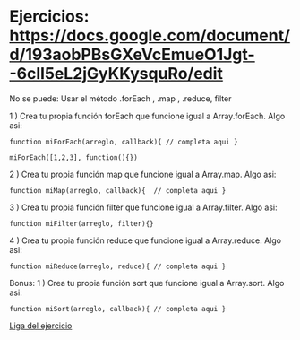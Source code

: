 # Ejercicios: https://docs.google.com/document/d/193aobPBsGXeVcEmueO1Jgt--6clI5eL2jGyKKysquRo/edit

No se puede:
Usar el método .forEach , .map , .reduce, filter

1 ) Crea tu propia función forEach que funcione igual a Array.forEach. Algo asi:

  `function miForEach(arreglo, callback){ // completa aqui }`

	miForEach([1,2,3], function(){})

2 ) Crea tu propia función map que funcione igual a Array.map. Algo asi:

  `function miMap(arreglo, callback){  // completa aqui }`

3 ) Crea tu propia función filter que funcione igual a Array.filter. Algo asi:

  `function miFilter(arreglo, filter){}`

4 ) Crea tu propia función reduce que funcione igual a Array.reduce. Algo asi:

  `function miReduce(arreglo, reduce){ // completa aqui }`

Bonus:
1 ) Crea tu propia función sort que funcione igual a Array.sort. Algo asi:

  `function miSort(arreglo, callback){ // completa aqui }`

[Liga del ejercicio](https://docs.google.com/document/d/193aobPBsGXeVcEmueO1Jgt--6clI5eL2jGyKKysquRo/edit)
